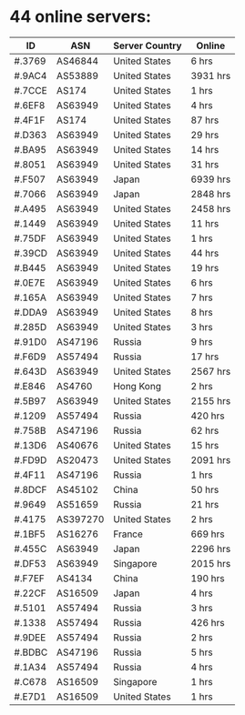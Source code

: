 # 44 online servers:

| ID | ASN | Server Country | Online |
| ------ | ------ | ------ | ------ |
| #.3769 | AS46844 | United States | 6 hrs |
| #.9AC4 | AS53889 | United States | 3931 hrs |
| #.7CCE | AS174 | United States | 1 hrs |
| #.6EF8 | AS63949 | United States | 4 hrs |
| #.4F1F | AS174 | United States | 87 hrs |
| #.D363 | AS63949 | United States | 29 hrs |
| #.BA95 | AS63949 | United States | 14 hrs |
| #.8051 | AS63949 | United States | 31 hrs |
| #.F507 | AS63949 | Japan | 6939 hrs |
| #.7066 | AS63949 | Japan | 2848 hrs |
| #.A495 | AS63949 | United States | 2458 hrs |
| #.1449 | AS63949 | United States | 11 hrs |
| #.75DF | AS63949 | United States | 1 hrs |
| #.39CD | AS63949 | United States | 44 hrs |
| #.B445 | AS63949 | United States | 19 hrs |
| #.0E7E | AS63949 | United States | 6 hrs |
| #.165A | AS63949 | United States | 7 hrs |
| #.DDA9 | AS63949 | United States | 8 hrs |
| #.285D | AS63949 | United States | 3 hrs |
| #.91D0 | AS47196 | Russia | 9 hrs |
| #.F6D9 | AS57494 | Russia | 17 hrs |
| #.643D | AS63949 | United States | 2567 hrs |
| #.E846 | AS4760 | Hong Kong | 2 hrs |
| #.5B97 | AS63949 | United States | 2155 hrs |
| #.1209 | AS57494 | Russia | 420 hrs |
| #.758B | AS47196 | Russia | 62 hrs |
| #.13D6 | AS40676 | United States | 15 hrs |
| #.FD9D | AS20473 | United States | 2091 hrs |
| #.4F11 | AS47196 | Russia | 1 hrs |
| #.8DCF | AS45102 | China | 50 hrs |
| #.9649 | AS51659 | Russia | 21 hrs |
| #.4175 | AS397270 | United States | 2 hrs |
| #.1BF5 | AS16276 | France | 669 hrs |
| #.455C | AS63949 | Japan | 2296 hrs |
| #.DF53 | AS63949 | Singapore | 2015 hrs |
| #.F7EF | AS4134 | China | 190 hrs |
| #.22CF | AS16509 | Japan | 4 hrs |
| #.5101 | AS57494 | Russia | 3 hrs |
| #.1338 | AS57494 | Russia | 426 hrs |
| #.9DEE | AS57494 | Russia | 2 hrs |
| #.BDBC | AS47196 | Russia | 5 hrs |
| #.1A34 | AS57494 | Russia | 4 hrs |
| #.C678 | AS16509 | Singapore | 1 hrs |
| #.E7D1 | AS16509 | United States | 1 hrs |

